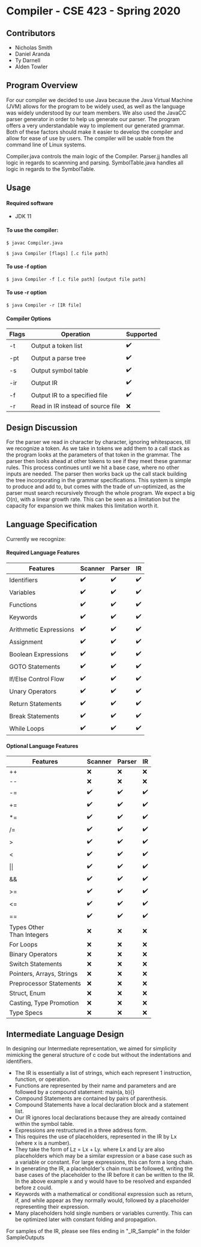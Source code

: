 # Compiler - CSE 423 - Spring 2020
## Contributors
- Nicholas Smith
- Daniel Aranda
- Ty Darnell
- Alden Towler

## Program Overview

For our compiler we decided to use Java because the Java Virtual Machine (JVM) allows for the program to be widely used, as well as the language was widely understood by our team members. We also used the JavaCC parser generator in order to help us generate our parser. The program offers a very understandable way to implement our generated grammar. Both of these factors should make it easier to develop the compiler and allow for ease of use by users. The compiler will be usable from the command line of Linux systems.

Compiler.java controls the main logic of the Compiler. Parser.jj handles all logic in regards to scannning and parsing. SymbolTable.java handles all logic in regards to the SymbolTable.

## Usage

#### Required software
- JDK 11

#### To use the compiler:

	$ javac Compiler.java

    $ java Compiler [flags] [.c file path]

#### To use -f option

    $ java Compiler -f [.c file path] [output file path]

#### To use -r option

    $ java Compiler -r [IR file]

#### Compiler Options

| Flags | Operation | Supported |
|-------|-----------|-----------|
| -t    | Output a token list |:heavy_check_mark:|
| -pt   | Output a parse tree |:heavy_check_mark:|
| -s    | Output symbol table |:heavy_check_mark:|
| -ir   | Output IR|:heavy_check_mark:|
| -f    | Output IR to a specified file|:heavy_check_mark:|
| -r    | Read in IR instead of source file|:x:|


## Design Discussion

For the parser we read in character by character, ignoring whitespaces, till we recognize a token. As we take in tokens we add them to a call stack as the program looks at the parameters of that token in the grammar. The parser then looks ahead at other tokens to see if they meet these grammar rules. This process continues until we hit a base case, where no other inputs are needed. The parser then works back up the call stack building the tree incorporating in the grammar specifications. This system is simple to produce and add to, but comes with the trade of un-optimized, as the parser must search recursively through the whole program. We expect a big O(n), with a linear growth rate. This can be seen as a limitation but the capacity for expansion we think makes this limitation worth it.

## Language Specification
Currently we recognize:

#### Required Language Features

|Features|Scanner|Parser|IR|
|--------|-------|------|--|
|Identifiers|:heavy_check_mark:|:heavy_check_mark:|:heavy_check_mark:|
|Variables|:heavy_check_mark:|:heavy_check_mark:|:heavy_check_mark:|
|Functions|:heavy_check_mark:|:heavy_check_mark:|:heavy_check_mark:|
|Keywords|:heavy_check_mark:|:heavy_check_mark:|:heavy_check_mark:|
|Arithmetic Expressions|:heavy_check_mark:|:heavy_check_mark:|:heavy_check_mark:|
|Assignment|:heavy_check_mark:|:heavy_check_mark:|:heavy_check_mark:|
|Boolean Expressions|:heavy_check_mark:|:heavy_check_mark:|:heavy_check_mark:|
|GOTO Statements|:heavy_check_mark:|:heavy_check_mark:|:heavy_check_mark:|
|If/Else Control Flow|:heavy_check_mark:|:heavy_check_mark:|:heavy_check_mark:|
|Unary Operators|:heavy_check_mark:|:heavy_check_mark:|:heavy_check_mark:|
|Return Statements|:heavy_check_mark:|:heavy_check_mark:|:heavy_check_mark:|
|Break Statements|:heavy_check_mark:|:heavy_check_mark:|:heavy_check_mark:|
|While Loops|:heavy_check_mark:|:heavy_check_mark:|:heavy_check_mark:|

#### Optional Language Features

|Features|Scanner|Parser|IR|
|--------|-------|------|--|
|++|:x:|:x:|:x:|
|--|:x:|:x:|:x:|
|-=|:heavy_check_mark:|:heavy_check_mark:|:heavy_check_mark:|
|+=|:heavy_check_mark:|:heavy_check_mark:|:heavy_check_mark:|
|*=|:heavy_check_mark:|:heavy_check_mark:|:heavy_check_mark:|
|/=|:heavy_check_mark:|:heavy_check_mark:|:heavy_check_mark:|
|>|:heavy_check_mark:|:heavy_check_mark:|:heavy_check_mark:|
|<|:heavy_check_mark:|:heavy_check_mark:|:heavy_check_mark:|
|\|\||:heavy_check_mark:|:heavy_check_mark:|:heavy_check_mark:|
|&&|:heavy_check_mark:|:heavy_check_mark:|:heavy_check_mark:|
|>=|:heavy_check_mark:|:heavy_check_mark:|:heavy_check_mark:|
|<=|:heavy_check_mark:|:heavy_check_mark:|:heavy_check_mark:|
|==|:heavy_check_mark:|:heavy_check_mark:|:heavy_check_mark:|
|Types Other</br>Than Integers|:x:|:x:|:x:|
|For Loops|:x:|:x:|:x:|
|Binary Operators|:x:|:x:|:x:|
|Switch Statements|:x:|:x:|:x:|
|Pointers, Arrays, Strings|:x:|:x:|:x:|
|Preprocessor Statements|:x:|:x:|:x:|
|Struct, Enum|:x:|:x:|:x:|
|Casting, Type Promotion|:x:|:x:|:x:|
|Type Specs|:x:|:x:|:x:|

## Intermediate Language Design
In designing our Intermediate representation, we aimed for simplicity mimicking the general structure of c code but without the indentations and identifiers.
 - The IR is essentially a list of strings, which each represent 1 instruction, function, or operation.
 - Functions are represented by their name and parameters and are followed by a compound statement:
 	main(a, b){}
 - Compound Statements are contained by pairs of parenthesis.
 - Compound Statements have a local declaration block and a statement list.
 - Our IR ignores local declarations because they are already contained within the symbol table.
 - Expressions are restructured in a three address form.
 - This requires the use of placeholders, represented in the IR by Lx (where x is a number).
 - They take the form of Lz = Lx + Ly. where Lx and Ly are also placeholders which may be a similar expression or a base case such as a variable or constant. For large expressions, this can form a long chain.
 - In generating the IR, a placeholder's chain must be followed, writing the base cases of the placeholder to the IR before it can be written to the IR. In the above example x and y would have to be resolved and expanded before z could.
 - Keywords with a mathematical or conditional expression such as return, if, and while appear as they normally would, followed by a placeholder representing their expression.
 - Many placeholders hold single numbers or variables currently. This can be optimized later with constant folding and propagation.

 For samples of the IR, please see files ending in "_IR_Sample" in the folder SampleOutputs
